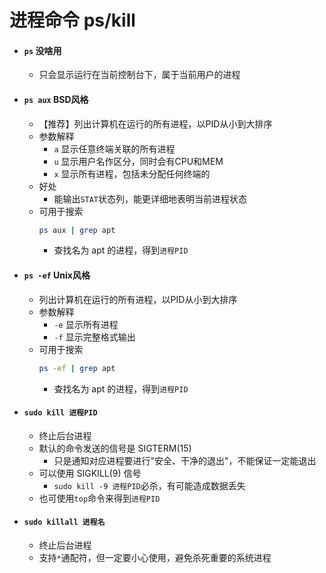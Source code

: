 # 进程命令 ps/kill

- #### `ps` 没啥用
    - 只会显示运行在当前控制台下，属于当前用户的进程
        
- #### `ps aux` BSD风格
    - 【推荐】列出计算机在运行的所有进程，以PID从小到大排序
    - 参数解释
        - `a` 显示任意终端关联的所有进程
        - `u` 显示用户名作区分，同时会有CPU和MEM
        - `x` 显示所有进程，包括未分配任何终端的
    - 好处
        - 能输出`STAT`状态列，能更详细地表明当前进程状态
    - 可用于搜索
        ```bash
        ps aux | grep apt
        ```
        - 查找名为 apt 的进程，得到`进程PID`

- #### `ps -ef` Unix风格
    - 列出计算机在运行的所有进程，以PID从小到大排序
    - 参数解释
        - `-e` 显示所有进程
        - `-f` 显示完整格式输出
    - 可用于搜索
        ```bash
        ps -ef | grep apt
        ```
        - 查找名为 apt 的进程，得到`进程PID`

- #### `sudo kill 进程PID`
    - 终止后台进程
    - 默认的命令发送的信号是 SIGTERM(15)
        - 只是通知对应进程要进行"安全、干净的退出"，不能保证一定能退出
    - 可以使用 SIGKILL(9) 信号
        - `sudo kill -9 进程PID`必杀，有可能造成数据丢失
    - 也可使用`top`命令来得到`进程PID`

- #### `sudo killall 进程名`
    - 终止后台进程
    - 支持`*`通配符，但一定要小心使用，避免杀死重要的系统进程
